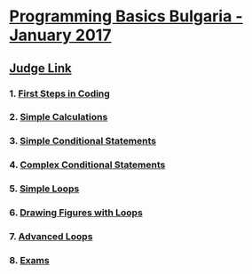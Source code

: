 # <a href="https://softuni.bg/trainings/1560/programming-basics-bulgaria-january-2017">Programming Basics Bulgaria - January 2017</a>

## <a href="https://judge.softuni.bg/Contests#!/List/ByCategory/37/Programming-Basics-Exercises">Judge Link</a>

 ### 1. <a href="https://github.com/i-den/SoftwareUniversity/tree/master/01)%20Programming%20Basics/01.%20First%20Steps%20in%20Coding">First Steps in Coding</a>

 ### 2. <a href="https://github.com/i-den/SoftwareUniversity/tree/master/01)%20Programming%20Basics/02.%20Simple%20Calculations">Simple Calculations</a>

 ### 3. <a href="https://github.com/i-den/SoftwareUniversity/tree/master/01)%20Programming%20Basics/03.%20Simple%20Conditional%20Statements">Simple Conditional Statements</a>

 ### 4. <a href="https://github.com/i-den/SoftwareUniversity/tree/master/01)%20Programming%20Basics/04.%20Complex%20Conditional%20Statements">Complex Conditional Statements</a>

 ### 5. <a href="https://github.com/i-den/SoftwareUniversity/tree/master/01)%20Programming%20Basics/05.%20Simple%20Loops">Simple Loops</a>

 ### 6. <a href="https://github.com/i-den/SoftwareUniversity/tree/master/01)%20Programming%20Basics/06.%20Drawing%20Figures%20with%20Loops">Drawing Figures with Loops</a>

 ### 7. <a href="https://github.com/i-den/SoftwareUniversity/tree/master/01)%20Programming%20Basics/07.%20Advanced%20Loops">Advanced Loops</a>

 ### 8. <a href="https://github.com/i-den/SoftwareUniversity/tree/master/01)%20Programming%20Basics/Some%20of%20the%20Exams">Exams</a>
